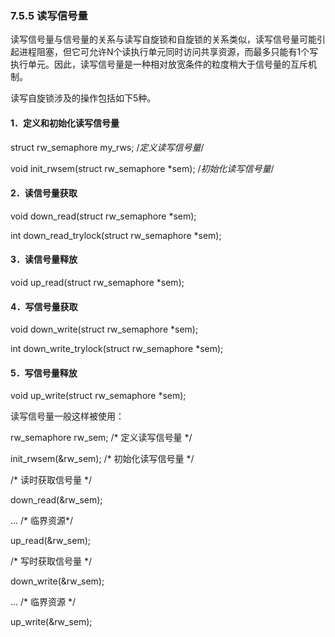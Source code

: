 ### 7.5.5 读写信号量

读写信号量与信号量的关系与读写自旋锁和自旋锁的关系类似，读写信号量可能引起进程阻塞，但它可允许N个读执行单元同时访问共享资源，而最多只能有1个写执行单元。因此，读写信号量是一种相对放宽条件的粒度稍大于信号量的互斥机制。

读写自旋锁涉及的操作包括如下5种。

#### 1．定义和初始化读写信号量

struct rw_semaphore my_rws; /*定义读写信号量*/ 
 
 void init_rwsem(struct rw_semaphore *sem); /*初始化读写信号量*/

#### 2．读信号量获取

void down_read(struct rw_semaphore *sem); 
 
 int down_read_trylock(struct rw_semaphore *sem);

#### 3．读信号量释放

void up_read(struct rw_semaphore *sem);

#### 4．写信号量获取

void down_write(struct rw_semaphore *sem); 
 
 int down_write_trylock(struct rw_semaphore *sem);

#### 5．写信号量释放

void up_write(struct rw_semaphore *sem);

读写信号量一般这样被使用：

rw_semaphore rw_sem; /* 定义读写信号量 */ 
 
 init_rwsem(&rw_sem); /* 初始化读写信号量 */

/* 读时获取信号量 */ 
 
 down_read(&rw_sem); 
 
 ... /* 临界资源*/ 
 
 up_read(&rw_sem);

/* 写时获取信号量 */ 
 
 down_write(&rw_sem); 
 
 ... /* 临界资源 */ 
 
 up_write(&rw_sem);

